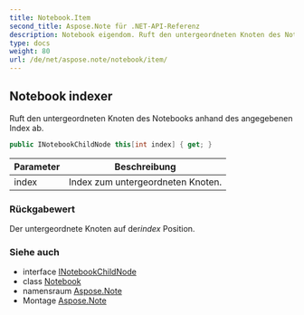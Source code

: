 ```yaml
---
title: Notebook.Item
second_title: Aspose.Note für .NET-API-Referenz
description: Notebook eigendom. Ruft den untergeordneten Knoten des Notebooks anhand des angegebenen Index ab.
type: docs
weight: 80
url: /de/net/aspose.note/notebook/item/
---
```

## Notebook indexer

Ruft den untergeordneten Knoten des Notebooks anhand des angegebenen Index ab.

```csharp
public INotebookChildNode this[int index] { get; }
```

| Parameter | Beschreibung |
| --- | --- |
| index | Index zum untergeordneten Knoten. |

### Rückgabewert

Der untergeordnete Knoten auf der*index* Position.

### Siehe auch

* interface [INotebookChildNode](../../inotebookchildnode/)
* class [Notebook](../)
* namensraum [Aspose.Note](../../notebook/)
* Montage [Aspose.Note](../../../)


